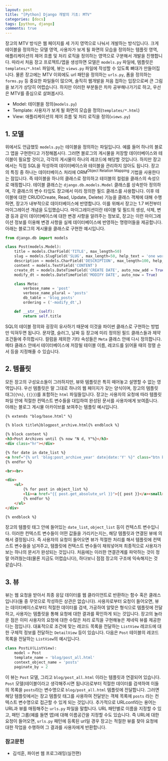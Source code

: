 ```yaml
---
layout: post
title: "[Python] Django 개발의 기초: MTV"
categories: [docs]
tags: [python, django]
comments: true
---
```


장고의 MTV 방식은 웹 페이지를 세 가지 영역으로 나눠서 개발하는 방식입니다. 크게 테이블을 정의하는 모델 영역, 사용자가 보게 될 화면의 모습을 정의하는 템플릿 영역, 애플리케이션의 제어 흐름 및 처리 로직을 정의하는 영역으로 구분해서 개발을 진행합니다. 따라서 처음 장고 프로젝트/앱을 생성하면 모델은 `models.py` 파일에, 템플릿은 `templates/*.html` 파일에, 뷰는 `views.py` 파일에 작성할 수 있도록 뼈대가 만들어집니다. 물론 장고에는 MTV 이외에도 url 패턴을 정의하는 `urls.py`, 폼을 정의하는 `forms.py` 등 중요한 파일들이 많으며, 솔직히 웹개발을 처음 접하는 입장으로써 큰 그림을 보기가 상당히 어렵습니다. 하지만 이러한 부분들은 차차 공부해나가기로 하고, 우선은 MTV를 중심으로 살펴봅시다. 

- Model: 테이블을 정의(`models.py`)
- Template: 사용자가 보게 될 화면의 모습을 정의(`templates/*.html`)
- View: 애플리케이션의 제어 흐름 및 처리 로직을 정의(`views.py`)

## 1. 모델

위에서도 언급했듯 `models.py`는 테이블을 정의하는 파일입니다. 예를 들어 하나의 블로그 앱을 구현한다고 가정해봅시다. 그러면 블로그의 게시물을 저장할 데이터베이스와 테이블이 필요할 것이고, 각각의 게시물이 하나의 레코드에 해당할 것입니다. 하지만 장고에서는 직접 SQL을 작성하여 데이터베이스와 테이블을 관리하지 않아도 됩니다. 장고의 특징 중 하나는 데이터베이스 처리에 ORM<sup>Object Relation Mapping</sup> 기법을 사용한다는 점입니다. 즉 테이블을 하나의 클래스로 정의하고 테이블의 컬럼을 클래스의 속성으로 매핑합니다. 테이블 클래스는 `django.db.models.Model` 클래스를 상속받아 정의하며, 각 클래스의 변수 타입도 장고에서 미리 정의한 필드 클래스를 사용합니다. 이후 테이블에 대한 CRUD(Create, Read, Update, Delete) 기능을 클래스 객체에 대해 수행하면, 장고가 내부적으로 데이터베이스에 반영합니다. 이를 위해서 장고는 1.7 버전부터 마이그레이션 개념을 도입했습니다. 마이그레이션이란 테이블 및 필드의 생성, 삭제, 변경 등과 같이 데이터베이스에 대한 변경 사항을 알려주는 정보로, 장고는 이런 마이그레이션 정보를 이용해 변경 사항을 실제 데이터베이스에 반영하는 명령어들을 제공합니다. 아래는 블로그의 게시물을 클래스로 구현한 예시입니다.

```python
from django.db import models

class Post(models.Model):
	title = models.CharField('TITLE', max_length=50)
	slug = models.SlugField('SLUG', max_length=50, help_text = 'one word for title alias', allow_unicode=True)
	description = models.CharField('DESCRIPTION', max_length=100, help_text = 'simple description')
	content = models.TextField('CONTENT')
	create_dt = models.DateTimeField('CREATE DATE', auto_now_add = True)
	modify_dt = models.DateTimeField('MODIFY DATE', auto_now = True)

	class Meta:
		verbose_name = 'post'
		verbose_name_plural = 'posts'
		db_table = 'blog_posts'
		ordering = ('-modify_dt',)

	def __str__(self):
		return self.title
```

SQL의 테이블 정의와 굉장히 유사하기 때문에 이것을 파이썬 클래스로 구현하는 방법만 익혀두면 됩니다. 문자열, 슬러그, 날짜 등 장고에 미리 정의된 필드 클래스들과 제약조건들에 주의합시다. 컬럼을 제외한 기타 속성들은 `Meta` 클래스 안에 다시 정의합니다. 메타 클래스 안에서 테이터베이스에 저장될 테이블 이름, 레코드를 읽어올 때의 정렬 순서 등을 지정해줄 수 있습니다. 

## 2. 템플릿

모든 장고의 구성요소들이 그러하지만, 뷰와 템플릿은 특히 떼어놓고 설명할 수 없는 영역입니다. 우선 템플릿은 말 그대로 하나의 웹 페이지가 갖는 양식이며, 장고의 템플릿 태그(`{%%}`, `{{}}`)를 포함하는 `html` 파일들입니다. 장고는 사용자의 요청에 따라 템플릿 파일 안에 적절한 컨텍스트 변수들을 대입하여 완성된 문서를 사용자에게 보여줍니다. 아래는 블로그 게시물 아카이브를 보여주는 템플릿 예시입니다.

```html
{% extends "blog/base.html" %}

{% block title%}blogpost_archive.html{% endblock %}

{% block content %}
<h3>Post Archives until {% now "N d, Y"%}</h3>
<div class="hr"></div>

{% for date in date_list %}
<a href="{% url 'blog:post_archive_year' date|date:'Y' %}" class="btn btn-outline-primary btn-sm mx-1">{{ date|date:"Y" }}</a>
{% endfor %}

<br><br>

<div>
	<ul>
		{% for post in object_list %}
		<li><a href="{{ post.get_absolute_url }}">{{ post }}</a><small>&emsp;{{ post.modify_dt|date:"M d, Y" }}</small></li>		
		{% endfor %}
	</ul>
</div>

{% endblock %}
```

장고의 템플릿 태그 안에 들어있는 `date_list`, `object_list` 등이 컨텍스트 변수입니다. 이러한 컨텍스트 변수들이 어떤 값들을 가리키는지는, 해당 템플릿과 연결된 뷰에 의해서 결정됩니다. 즉 사용자의 요청이 들어오면 뷰가 적절한 처리를 해서 템플릿에 컨텍스트 변수들을 넘겨주고, 템플릿에 컨텍스트 변수들이 채워넣어져 최종적으로 사용자가 보는 하나의 문서가 완성되는 것입니다. 처음에는 이러한 연결관계를 파악하는 것이 정말 어려웠는데(물론 지금도 어렵습니다), 하다보니 점점 장고의 구조에 익숙해지는 것 같습니다.

## 3. 뷰

뷰는 웹 요청을 받아서 최종 응답 데이터를 웹 클라이언트로 반환하는 함수 혹은 클래스입니다(둘 중 무엇으로 작성하든 상관은 없습니다). 사용자로부터 요청이 들어오면, 뷰는 데이터베이스로부터 적절한 데이터를 검색, 가공하여 알맞은 형식으로 템플릿에 전달하고, 사용자는 템플릿을 통해 요청에 대한 결과를 확인하게 되는 것입니다. 장고의 놀라운 점은 이미 사용자의 요청에 대한 수많은 처리 로직을 구현해놓은 제네릭 뷰를 제공한다는 점입니다. 대표적으로 조건에 맞는 레코드 목록을 전달하는 `ListView` 레코드에 대한 구체적 정보를 전달하는 `DetailView` 등이 있습니다. 다음은 `Post` 테이블의 레코드 목록을 전달하는 `ListView`의 예시입니다.

```python
class PostLV(ListView):
	model = Post
	template_name = 'blog/post_all.html'
	context_object_name = 'posts'
	paginate_by = 2
```

이 뷰는 `Post` 모델, 그리고 `blog/post_all.html` 이라는 템플릿과 연결되어 있습니다. `Post` 모델(테이블이라고 생각해주시면 됩니다)로부터 적절한 데이터를 검색하여 이들의 목록을 `posts`라는 변수명으로 `blog/post_all.html` 템플릿에 전달합니다. 그러면 해당 템플릿에서는 장고 템플릿 태그를 사용하여 전달받는 객체 목록에 `posts` 라는 컨텍스트 변수명으로 접근할 수 있게 되는 것입니다. 추가적으로 URLconf라는 용어는 URL과 뷰를 매핑해주는 `urls.py` 파일을 말합니다. URL 패턴별로 이름을 지정할 수 있고, 패턴 그룹(예를 들면 앱)에 대해 이름공간을 지정할 수도 있습니다. 즉 URL에 대한 요청이 들어오면, `urls.py` 패턴에 등록된 url일 경우 장고는 적절한 뷰를 찾아 요청에 대한 작업을 수행하여 그 결과를 사용자에게 반환합니다.


### 참고문헌

- 김석훈, 파이썬 웹 프로그래밍(실전편)